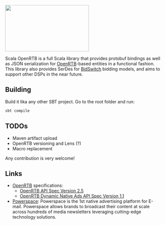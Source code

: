 <img src="https://storage.googleapis.com/github-imgs/scala-open-rtb.png" width="270" height="150"/>

Scala OpenRTB is a full Scala library that provides protobuf bindings as well as JSON serialization for [OpenRTB](https://www.iab.com/guidelines/real-time-bidding-rtb-project/)-based entities in a functional fashion. 
This library also provides SerDes for [BidSwitch](http://www.bidswitch.com/) bidding models, and aims to support other DSPs in the near future.

## Building
Build it lika any other SBT project. Go to the root folder and run:

```sbt
sbt compile
```

## TODOs
 - Maven artifact upload
 - OpenRTB versioning and Lens (?)
 - Macro replacement
 
Any contribution is very welcome!

## Links

* [OpenRTB](https://www.iab.com/guidelines/real-time-bidding-rtb-project/) specifications:
  * [OpenRTB API Spec Version 2.5](https://github.com/twitter/scalding/wiki/Type-safe-api-reference)
  * [OpenRTB Dynamic Native Ads API Spec Version 1.1](https://github.com/twitter/scalding/wiki/Fields-based-API-Reference)
* [Powerspace](https://powerspace.com/en/): Powerspace is the 1st native advertising platform for E-mail. Powerspace allows brands to broadcast their content at scale across hundreds of media newsletters leveraging cutting-edge technology solutions.